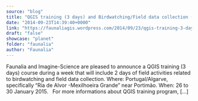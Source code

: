 ```yaml
---
source: "blog"
title: "QGIS training (3 days) and Birdwatching/Field data collection (2 days) in South Portugal, January 2015"
date: "2014-09-23T14:39:40+0000"
link: "https://faunaliagis.wordpress.com/2014/09/23/qgis-training-3-days-and-birdwatchingfield-data-collection-2-days-in-south-portugal-january-2015/"
draft: "false"
showcase: "planet"
folder: "faunalia"
author: "Faunalia"
---
```


Faunalia and Imagine-Science are pleased to announce a QGIS training (3 days) course during a week that will include 2 days of field activities related to birdwatching and field data collection. Where: Portugal/Algarve, specifically &#8220;Ria de Alvor -Mexilhoeira Grande&#8221; near Portimão. When: 26 to 30 January 2015. &#160; For more informations about QGIS training program, [&#8230;]
